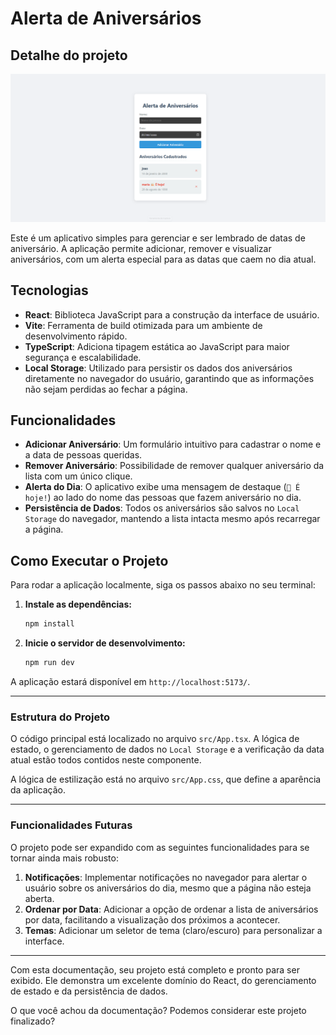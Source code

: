 # Alerta de Aniversários

## Detalhe do projeto

![captura](./src/media/image/Captura.png)

Este é um aplicativo simples para gerenciar e ser lembrado de datas de aniversário. A aplicação permite adicionar, remover e visualizar aniversários, com um alerta especial para as datas que caem no dia atual.

## Tecnologias

- **React**: Biblioteca JavaScript para a construção da interface de usuário.
- **Vite**: Ferramenta de build otimizada para um ambiente de desenvolvimento rápido.
- **TypeScript**: Adiciona tipagem estática ao JavaScript para maior segurança e escalabilidade.
- **Local Storage**: Utilizado para persistir os dados dos aniversários diretamente no navegador do usuário, garantindo que as informações não sejam perdidas ao fechar a página.

## Funcionalidades

- **Adicionar Aniversário**: Um formulário intuitivo para cadastrar o nome e a data de pessoas queridas.
- **Remover Aniversário**: Possibilidade de remover qualquer aniversário da lista com um único clique.
- **Alerta do Dia**: O aplicativo exibe uma mensagem de destaque (`🎂 É hoje!`) ao lado do nome das pessoas que fazem aniversário no dia.
- **Persistência de Dados**: Todos os aniversários são salvos no `Local Storage` do navegador, mantendo a lista intacta mesmo após recarregar a página.

## Como Executar o Projeto

Para rodar a aplicação localmente, siga os passos abaixo no seu terminal:

1. **Instale as dependências:**

    ```bash
    npm install
    ```

2. **Inicie o servidor de desenvolvimento:**

    ```bash
    npm run dev
    ```

A aplicação estará disponível em `http://localhost:5173/`.

---

### Estrutura do Projeto

O código principal está localizado no arquivo `src/App.tsx`. A lógica de estado, o gerenciamento de dados no `Local Storage` e a verificação da data atual estão todos contidos neste componente.

A lógica de estilização está no arquivo `src/App.css`, que define a aparência da aplicação.

---

### Funcionalidades Futuras

O projeto pode ser expandido com as seguintes funcionalidades para se tornar ainda mais robusto:

1. **Notificações**: Implementar notificações no navegador para alertar o usuário sobre os aniversários do dia, mesmo que a página não esteja aberta.
2. **Ordenar por Data**: Adicionar a opção de ordenar a lista de aniversários por data, facilitando a visualização dos próximos a acontecer.
3. **Temas**: Adicionar um seletor de tema (claro/escuro) para personalizar a interface.

---

Com esta documentação, seu projeto está completo e pronto para ser exibido. Ele demonstra um excelente domínio do React, do gerenciamento de estado e da persistência de dados.

O que você achou da documentação? Podemos considerar este projeto finalizado?
